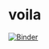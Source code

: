 # voila
[![Binder](https://mybinder.org/badge_logo.svg)](https://mybinder.org/v2/gh/OldCats/voila/main)
